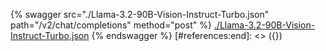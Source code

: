 [#references:start]: <> ({ "template": "openapi" })
{% swagger src="./Llama-3.2-90B-Vision-Instruct-Turbo.json" path="/v2/chat/completions" method="post" %}
[./Llama-3.2-90B-Vision-Instruct-Turbo.json](./Llama-3.2-90B-Vision-Instruct-Turbo.json)
{% endswagger %}
[#references:end]: <> ({})